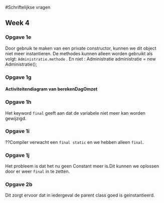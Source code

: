 #Schriftelijkse vragen
## Week 4
### Opgave 1e
Door gebruik te maken van een private constructor, kunnen we dit object niet meer instantieren.
De methodes kunnen alleen worden gebruikt als volgt: `Administratie.methode` .
En niet : Administratie administratie = new Administratie();

### Opgave 1g
#### Activiteitendiagram van berekenDagOmzet

### Opgave 1h
Het keyword `final` geeft aan dat de variabele niet meer kan worden gewijzigd.

### Opgave 1i
??Compiler verwacht een `final static` en we hebben alleen `final`.

### Opgave 1j
Het probleem is dat het nu geen Constant meer is.Dit kunnen we oplossen door er
weer `final` in te zetten.

### Opgave 2b
Dit zorgt ervoor dat in iedergeval de parent class goed is geinstantieerd.
